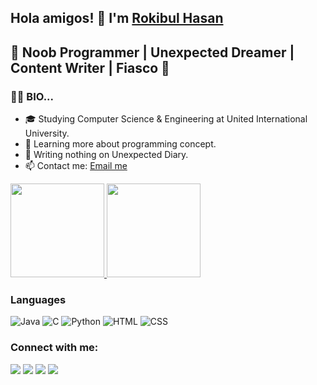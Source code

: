 ## Hola amigos! 👋 I'm [Rokibul Hasan](https://github.com/rokib16x)
## 🚀 Noob Programmer | Unexpected Dreamer | Content Writer | Fiasco 🚀


### :supervillain_man: BIO...

- 🎓 Studying Computer Science & Engineering at United International University.
- 🌱 Learning more about programming concept.
- 💬 Writing nothing on Unexpected Diary.
- 📫 Contact me: [Email me](mailto:rokib16x@gmail.com)

<a href="https://github.com/rokib16x">
  <img height="150em" src="https://github-readme-stats.vercel.app/api?username=rokib16x&theme=buefy&show_icons=true" />
  <img height="150em" src="https://github-readme-stats.vercel.app/api/top-langs/?username=rokib16x&theme=buefy&layout=compact" />
</a>

### Languages

  ![Java](https://img.icons8.com/color/60/000000/java-coffee-cup-logo--v1.png)
  ![C](https://img.icons8.com/carbon-copy/100/000000/c.png)
  ![Python](https://img.icons8.com/color/48/000000/python--v1.png)
  ![HTML](https://img.icons8.com/color/48/000000/html-5--v1.png)
  ![CSS](https://img.icons8.com/color/48/000000/css3.png)


### Connect with me:
<p align="left">
<a href = "https://www.facebook.com/rokib16x/"><img src="https://img.icons8.com/color/48/000000/facebook.png"/></a>
<a href = "https://www.instagram.com/rokib16x/"><img src="https://img.icons8.com/fluency/48/000000/instagram-new.png"/></a>
<a href = "https://www.linkedin.com/in/rokib16x/"><img src="https://img.icons8.com/fluent/48/000000/linkedin.png"/></a>
<a href = "https://twitter.com/rokib16x"><img src="https://img.icons8.com/fluent/48/000000/twitter.png"/></a>
</p>
